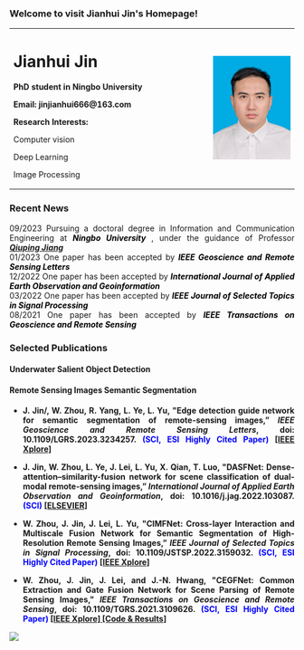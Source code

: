 ### Welcome to visit Jianhui Jin's Homepage!
<table>
  <tr>
   <td width="70%">
    <h1> Jianhui Jin </h1>
    <p><b> PhD student in Ningbo University </b></p>
    <p><b> Email: jinjianhui666@163.com </b></p> 
    <p> <b> Research Interests: </b> </p>
    <p> Computer vision </p>  
    <p> Deep Learning</p>  
    <p> Image Processing</p>      
   </td>
    <td width="30%">
      <img src="/jinjianhui.jpg" width="100%">
   </td>
  </tr>  
</table> 

### Recent News

<div style="text-align:justify;text-justify:inter-ideograph">09/2023 Pursuing a doctoral degree in Information and Communication Engineering at <span style="color:black"><b><i>Ningbo University</i> </b> </span>, under the guidance of Professor <span style="color:black"><b><i><a href="http://jiangqiuping.com" target="_blank">Qiuping Jiang</a></i> </b> </span></div>

<div style="text-align:justify;text-justify:inter-ideograph">01/2023 One paper has been accepted by <span style="color:black"><b><i>IEEE Geoscience and Remote Sensing Letters</i> </b> </span></div>

<div style="text-align:justify;text-justify:inter-ideograph">12/2022 One paper has been accepted by <span style="color:black"><b><i>International Journal of Applied Earth Observation and Geoinformation</i> </b> </span></div>

<div style="text-align:justify;text-justify:inter-ideograph">03/2022 One paper has been accepted by <span style="color:black"><b><i>IEEE Journal of Selected Topics in Signal Processing</i> </b> </span></div>

<div style="text-align:justify;text-justify:inter-ideograph">08/2021 One paper has been accepted by <span style="color:black"><b><i>IEEE Transactions on Geoscience and Remote Sensing</i> </b> </span></div>

### Selected Publications
#### Underwater Salient Object Detection

<ul class="graid3-ul">
<div style="text-align: justify; display: block; margin-right: auto;">
</div>
</ul>	

#### Remote Sensing Images Semantic Segmentation

<ul class="graid3-ul">
<div style="text-align: justify; display: block; margin-right: auto;">

<li style="margin-bottom: 15px"><b>J. Jin/<b>, W. Zhou, R. Yang, L. Ye, L. Yu, "Edge detection guide network for semantic segmentation of remote-sensing images,” <b><i>IEEE Geoscience and Remote Sensing Letters</i></b>, doi: 10.1109/LGRS.2023.3234257. <span style="color:blue">(SCI, ESI Highly Cited Paper)</span> <a href="https://ieeexplore.ieee.org/abstract/document/10006827" target="_blank">[IEEE Xplore] </a> 
<br></li>

<li style="margin-bottom: 15px"><b>J. Jin</b>, W. Zhou, L. Ye, J. Lei, L. Yu, X. Qian, T. Luo, "DASFNet: Dense-attention–similarity-fusion network for scene classification of dual-modal remote-sensing images,” <b><i>International Journal of Applied Earth Observation and Geoinformation</i></b>, doi: 10.1016/j.jag.2022.103087. <span style="color:blue">(SCI)</span> <a href="https://www.sciencedirect.com/science/article/pii/S1569843222002758" target="_blank">[ELSEVIER] </a> 
<br></li>

<li style="margin-bottom: 15px">W. Zhou, <b>J. Jin</b>, J. Lei, L. Yu, "CIMFNet: Cross-layer Interaction and Multiscale Fusion Network for Semantic Segmentation of High-Resolution Remote Sensing Images,” <b><i>IEEE Journal of Selected Topics in Signal Processing</i></b>, doi: 10.1109/JSTSP.2022.3159032. <span style="color:blue">(SCI, ESI Highly Cited Paper)</span> <a href="https://ieeexplore.ieee.org/document/9735276" target="_blank">[IEEE Xplore] </a> 
<br></li>

<li style="margin-bottom: 15px">W. Zhou, <b>J. Jin</b>, J. Lei, and J.-N. Hwang, "CEGFNet: Common Extraction and Gate Fusion Network for Scene Parsing of Remote Sensing Images," <b><i>IEEE Transactions on Geoscience and Remote Sensing</i></b>, doi: 10.1109/TGRS.2021.3109626. <span style="color:blue">(SCI, ESI Highly Cited Paper)</span> <a href="https://ieeexplore.ieee.org/document/9538389" target="_blank">[IEEE Xplore] </a> <a href="https://github.com/NIT-JJH/CEGFNet">[Code & Results]</a> 
<br></li>
	
</div>
</ul>

<a href="https://clustrmaps.com/site/1bsiu"  title="Visit tracker"><img src="//www.clustrmaps.com/map_v2.png?d=_STtdGdg0IG1p3VGKdLhg5kqLMmiLIfMpCIbz67P0Tc&cl=ffffff" /></a>
